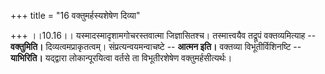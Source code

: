 +++
title = "16 वक्तुमर्हस्यशेषेण दिव्या"

+++
।।10.16।। यस्मादस्मादृशामगोचरस्तवात्मा जिज्ञासितश्च। तस्मात्त्वयैव
तद्रूपं वक्तव्यमित्याह -- **वक्तुमिति।** दिव्यत्वमप्राकृतत्वम्।
संप्रत्यन्वयमन्वाचष्टे -- **आत्मन इति।** वक्तव्या विभूतीर्विशिनष्टि --
**याभिरिति।** यद्द्वारा लोकान्पूरयित्वा वर्तसे ता विभूतीरशेषेण
वक्तुमर्हसीत्यर्थः।
